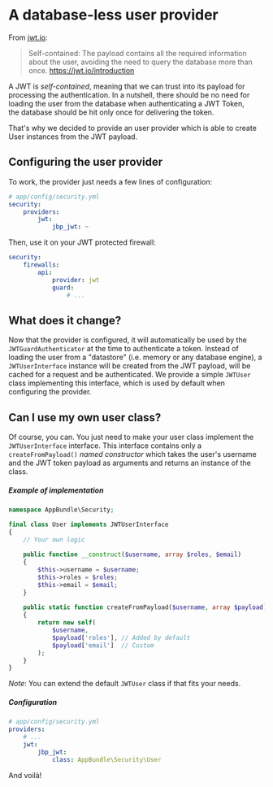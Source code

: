 A database-less user provider
=============================

From [jwt.io](https://jwt.io/introduction):

> Self-contained: The payload contains all the required information about the user, avoiding the need to query the database more than once.
> https://jwt.io/introduction

A JWT is _self-contained_, meaning that we can trust into its payload for processing the authentication. 
In a nutshell, there should be no need for loading the user from the database when authenticating a JWT Token,  
the database should be hit only once for delivering the token. 

That's why we decided to provide an user provider which is able to create User instances from the JWT payload.

Configuring the user provider
-----------------------------

To work, the provider just needs a few lines of configuration:

```yaml
# app/config/security.yml
security:
    providers:
        jwt:
            jbp_jwt: ~
```

Then, use it on your JWT protected firewall:

```yaml
security:
    firewalls:
        api:
            provider: jwt
            guard:
                # ...
```

What does it change?
--------------------

Now that the provider is configured, it will automatically be used by the `JWTGuardAuthenticator` at the time to authenticate a token.
Instead of loading the user from a "datastore" (i.e. memory or any database engine), a `JWTUserInterface` instance will be created from the JWT payload, will be cached for a request and be authenticated.
We provide a simple  `JWTUser` class implementing this interface, which is used by default when configuring the provider.

Can I use my own user class?
----------------------------

Of course, you can. You just need to make your user class implement the `JWTUserInterface` interface.
This interface contains only a `createFromPayload()` _named constructor_ which takes the user's username and 
the JWT token payload as arguments and returns an instance of the class.

##### Example of implementation

```php
namespace AppBundle\Security;

final class User implements JWTUserInterface
{
    // Your own logic
    
    public function __construct($username, array $roles, $email)
    {
        $this->username = $username;
        $this->roles = $roles;
        $this->email = $email;
    }
    
    public static function createFromPayload($username, array $payload)
    {
        return new self(
            $username,
            $payload['roles'], // Added by default
            $payload['email']  // Custom
        );
    }
}
```

_Note_:  You can extend the default `JWTUser` class if that fits your needs.

##### Configuration

```yaml
# app/config/security.yml
providers:
    # ...
    jwt:
        jbp_jwt:
            class: AppBundle\Security\User
```

And voilà!
